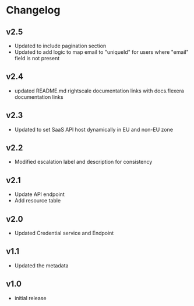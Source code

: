 # Changelog

## v2.5

- Updated to include pagination section 
- Updated to add logic to map email to "uniqueId" for users where "email" field is not present

## v2.4

- updated README.md rightscale documentation links with docs.flexera documentation links

## v2.3

- Updated to set SaaS API host dynamically in EU and non-EU zone

## v2.2

- Modified escalation label and description for consistency

## v2.1

- Update API endpoint
- Add resource table

## v2.0

- Updated Credential service and Endpoint

## v1.1

- Updated the metadata

## v1.0

- initial release
